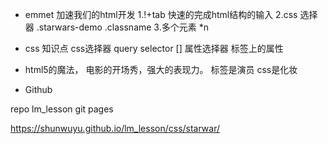 - emmet 加速我们的html开发
  1.!+tab 快速的完成html结构的输入
  2.css 选择器
   .starwars-demo .classname
  3.多个元素 *n

- css 知识点
  css选择器 query selector
  [] 属性选择器 标签上的属性
- html5的魔法， 电影的开场秀，强大的表现力。
  标签是演员 
  css是化妆

- Github 

repo lm_lesson 
git pages 

https://shunwuyu.github.io/lm_lesson/css/starwar/